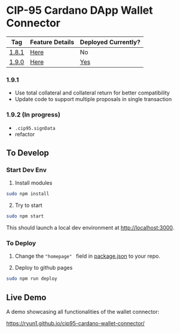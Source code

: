 # CIP-95 Cardano DApp Wallet Connector

| Tag | Feature Details | Deployed Currently? |
| --- | --------------- | ------------------- |
| [1.8.1](https://github.com/Ryun1/cip95-cardano-wallet-connector/releases/tag/1.8.1) | [Here](./CHANGELOG.md#180) | No |
| [1.9.0](https://github.com/Ryun1/cip95-cardano-wallet-connector/releases/tag/1.9.0) | [Here](./CHANGELOG.md#190) | [Yes](https://ryun1.github.io/cip95-cardano-wallet-connector/) |


### 1.9.1

- Use total collateral and collateral return for better compatibility
- Update code to support multiple proposals in single transaction

### 1.9.2 (In progress)

- `.cip95.signData`
- refactor

## To Develop

### Start Dev Env

1. Install modules

```bash
sudo npm install
```

2. Try to start

```bash
sudo npm start
```

This should launch a local dev environment at [http://localhost:3000](http://localhost:3000).

### To Deploy

1. Change the `"homepage" ` field in [package.json](./package.json) to your repo.
   
2. Deploy to github pages
   
```bash
sudo npm run deploy
```

## Live Demo

A demo showcasing all functionalities of the wallet connector:

https://ryun1.github.io/cip95-cardano-wallet-connector/